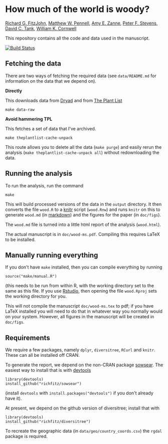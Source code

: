 # How much of the world is woody?

[Richard G. FitzJohn](http://www.zoology.ubc.ca/~fitzjohn),
[Matthew W. Pennell](http://mwpennell.github.io),
[Amy E. Zanne](http://phylodiversity.net/azanne/),
[Peter F. Stevens](http://www.missouribotanicalgarden.org/plant-scence/research-staff-article/487/stevens-p-f.aspx),
[David C. Tank](http://www.phylodiversity.net/dtank/), 
[William K. Cornwell](http://www.phylodiversity.net/wcornwell/)

This repository contains all the code and data used in the manuscript.

[![Build Status](https://travis-ci.org/richfitz/wood.png?branch=master)](https://travis-ci.org/richfitz/wood)

## Fetching the data

There are two ways of fetching the required data (see `data/README.md` for information on the data that we depend on).

**Directly**

This downloads data from [Dryad](http://datadryad.org) and from [The Plant List](http://www.theplantlist.org)

```
make data-raw
```

**Avoid hammering TPL**

This fetches a set of data that I've archived.

```
make theplantlist-cache-unpack
```

This route allows you to delete all the data (`make purge`) and easily rerun the analysis (`make theplantlist-cache-unpack all`) without redownloading the data.

## Running the analysis

To run the analysis, run the command

```
make
```

This will build processed versions of the data in the `output` directory.  It then converts the file `wood.R` to a [knitr](http://yihui.name/knitr/) script (`wood.Rnw`) and runs `knitr` on this to generate `wood.md` (in [markdown](http://daringfireball.net/projects/markdown/)) and the figures for the paper (in `doc/figs`).

The `wood.md` file is turned into a little html report of the analysis (`wood.html`).

The actual manuscript is in `doc/wood-ms.pdf`.  Compiling this requires LaTeX to be installed.

## Manually running everything

If you don't have `make` installed, then you can compile everything by running

```
source("make/manual.R")
```

(this needs to be run from within R, with the working directory set to the same as this file.  If you use [Rstudio](http://rstudio.com), then opening the file `wood.Rproj` sets the working directory for you.

This will not compile the manuscript `doc/wood-ms.tex` to pdf; if you have LaTeX installed you will need to do that in whatever way you normally would on your system.  However, all figures in the manuscript will be created in `doc/figs`.

## Requirements

We require a few packages, namely `dplyr`, `diversitree`, `RCurl` and `knitr`.  These can all be installed off CRAN.

To generate the report, we depend on the non-CRAN package [sowsear](https://github.com/richfitz/sowsear).  The easiest way to install that is with [devtools](https://github.com/hadley/devtools)

```
library(devtools)
install_github("richfitz/sowsear")
```

(install `devtools` with `install.packages("devtools")` if you don't already have it).

At present, we depend on the github version of diversitree; install that with 

```
library(devtools)
install_github("richfitz/diversitree")
```

To recreate the geographic data (in `data/geo/country_coords.csv`) the
`rgdal` package is required.
